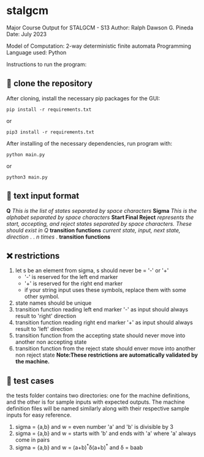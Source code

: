 # stalgcm
Major Course Output for STALGCM - S13
Author: Ralph Dawson G. Pineda
Date: July 2023

Model of Computation: 2-way deterministic finite automata
Programming Language used: Python

Instructions to run the program: 

## :rocket: clone the repository
After cloning, install the necessary pip packages for the GUI:

```
pip install -r requirements.txt
```
or 
```
pip3 install -r requirements.txt
```

After installing of the necessary dependencies, run program with:
```
python main.py
```
or
```
python3 main.py
```


## :trident: text input format
**Q**     *This is the list of states separated by space characters*
**Sigma**    *This is the alphabet separated by space characters*
**Start Final Reject**     *represents the start, accepting, and reject states separated by space characters. These should exist in Q*
**transition functions**    *current state, input, next state, direction*
.
.  *n times*
.
**transition functions** 

## :x: restrictions
1. let s be an element from sigma, s should never be = '-' or '+'
   - '-' is reserved for the left end marker
   - '+' is reserved for the right end marker
   - if your string input uses these symbols, replace them with some other symbol.
2. state names should be unique
3. transition function reading left end marker '-' as input should always result to 'right' direction
4. transition function reading right end marker '+' as input should always result to 'left' direction
5. transition function from the accepting state should never move into another non accepting state
6. transition function from the reject state should enver move into another non reject state
**Note:These restrictions are automatically validated by the machine.**
  
## :dragon: test cases
the tests folder contains two directories: one for the machine definitions, and the other is for sample inputs
with expected outputs. The machine definition files will be named similarly along with their respective sample inputs
for easy reference.

1. sigma = {a,b} and w = even number 'a' and 'b' is divisible by 3
2. sigma = {a,b} and w = starts with 'b' and ends with 'a' where 'a' always come in pairs
3. sigma = {a,b} and w = (a+b)<sup>\*</sup>δ(a+b)<sup>\*</sup> and δ = baab